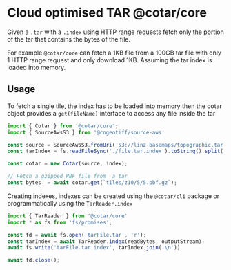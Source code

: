 # Cloud optimised TAR @cotar/core


Given a `.tar` with a `.index` using HTTP range requests fetch only the portion of the tar that contains the bytes of the file.

For example `@cotar/core` can fetch a 1KB file from a 100GB tar file with only 1 HTTP range request and only download 1KB. Assuming the tar index is loaded into memory.


## Usage


To fetch a single tile, the index has to be loaded into memory then the cotar object provides a `get(fileName)` interface to access any file inside the tar
```typescript
import { Cotar } from '@cotar/core';
import { SourceAwsS3 } from '@cogeotiff/source-aws'

const source = SourceAwsS3.fromUri('s3://linz-basemaps/topographic.tar');
const tarIndex = fs.readFileSync('./file.tar.index').toString().split('\n');

const cotar = new Cotar(source, index);

// Fetch a gzipped PBF file from  a tar
const bytes  = await cotar.get(`tiles/z10/5/5.pbf.gz`);
```

Creating indexes, indexes can be created using the `@cotar/cli` package or programmatically using the `TarReader.index`

```typescript
import { TarReader } from '@cotar/core'
import * as fs from 'fs/promises';

const fd = await fs.open('tarFile.tar', 'r');
const tarIndex = await TarReader.index(readBytes, outputStream);
await fs.write('tarFile.tar.index', tarIndex.join('\n'))

await fd.close();
```